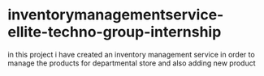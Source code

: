 # inventorymanagementservice-ellite-techno-group-internship
in this project i have created an inventory management service in order to manage the products for departmental store and also adding new product
